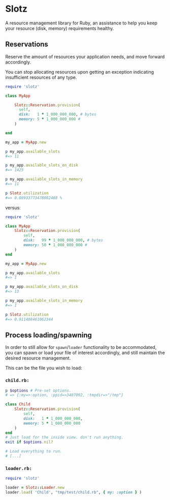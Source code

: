 # Slotz

A resource management library for Ruby, an assistance to help you keep your resource (disk, memory) 
requirements healthy.

## Reservations

Reserve the amount of resources your application needs, and move forward accordingly.

You can stop allocating resources upon getting an exception indicating insufficient resources
of any type.

```ruby
require 'slotz'

class MyApp

    Slotz::Reservation.provision( 
      self,
      disk:   1 * 1_000_000_000, # bytes
      memory: 5 * 1_000_000_000 #
    )

end

my_app = MyApp.new

p my_app.available_slots
#=> 11

p my_app.available_slots_on_disk
#=> 1425

p my_app.available_slots_in_memory
#=> 11

p Slotz.utilization
#=> 0.08933773478082488 %
```

versus:

```ruby
require 'slotz'

class MyApp
    Slotz::Reservation.provision( 
        self,
        disk:   99 * 1_000_000_000, # bytes
        memory: 50 * 1_000_000_000 #
    )
end

my_app = MyApp.new

p my_app.available_slots
#=> 1

p my_app.available_slots_on_disk
#=> 13

p my_app.available_slots_in_memory
#=> 1

p Slotz.utilization
#=> 0.911408461062344
```

## Process loading/spawning

In order to still allow for `spawn`/`loader` functionality to be accommodated, you can spawn or load
your file of interest accordingly, and still maintain the desired resource management.

This can be the file you wish to load:

### `child.rb:`

```ruby
p $options # Pre-set options.
# => {:my=>:option, :ppid=>3407092, :tmpdir=>"/tmp"}

class Child
    Slotz::Reservation.provision( 
        self,
        disk:   1 * 1_000_000_000,
        memory: 5 * 1_000_000_000
    )
end
# Just load for the inside view. don't run anything.
exit if $options.nil?

# Load everything to run. 
# [...]

```

### `loader.rb:`
```ruby
require 'slotz'

loader = Slotz::Loader.new
loader.load( 'Child', "tmp/test/child.rb", { my: :option } )
```
